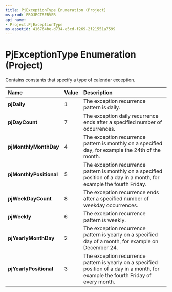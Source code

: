 ```yaml
---
title: PjExceptionType Enumeration (Project)
ms.prod: PROJECTSERVER
api_name:
- Project.PjExceptionType
ms.assetid: 416764be-d734-e5cd-f269-2f21551a7599
---
```



# PjExceptionType Enumeration (Project)

Contains constants that specify a type of calendar exception.



|**Name**|**Value**|**Description**|
|:-----|:-----|:-----|
|**pjDaily**|1|The exception recurrence pattern is daily.|
|**pjDayCount**|7|The exception daily recurrence ends after a specified number of occurrences.|
|**pjMonthlyMonthDay**|4|The exception recurrence pattern is monthly on a specified day, for example the 24th of the month.|
|**pjMonthlyPositional**|5|The exception recurrence pattern is monthly on a specified position of a day in a month, for example the fourth Friday.|
|**pjWeekDayCount**|8|The exception recurrence ends after a specified number of weekday occurrences.|
|**pjWeekly**|6|The exception recurrence pattern is weekly.|
|**pjYearlyMonthDay**|2|The exception recurrence pattern is yearly on a specified day of a month, for example on December 24.|
|**pjYearlyPositional**|3|The exception recurrence pattern is yearly on a specified position of a day in a month, for example the fourth Friday of every month.|

